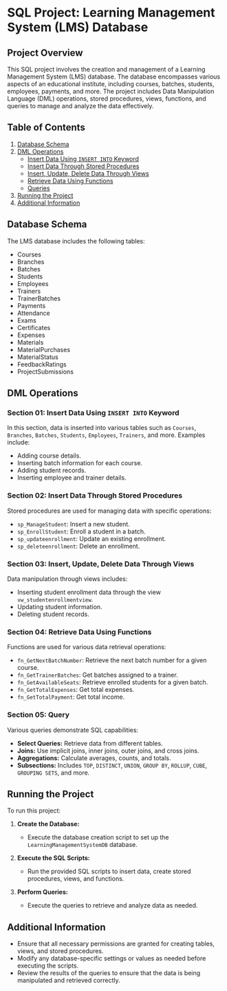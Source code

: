 # SQL Project: Learning Management System (LMS) Database

## Project Overview

This SQL project involves the creation and management of a Learning Management System (LMS) database. The database encompasses various aspects of an educational institute, including courses, batches, students, employees, payments, and more. The project includes Data Manipulation Language (DML) operations, stored procedures, views, functions, and queries to manage and analyze the data effectively.

## Table of Contents

1. [Database Schema](#database-schema)
2. [DML Operations](#dml-operations)
   - [Insert Data Using `INSERT INTO` Keyword](#section-01-insert-data-using-insert-into-keyword)
   - [Insert Data Through Stored Procedures](#section-02-insert-data-through-stored-procedure)
   - [Insert, Update, Delete Data Through Views](#section-03-insert-update-delete-data-through-view)
   - [Retrieve Data Using Functions](#section-04-retrieve-data-using-function)
   - [Queries](#section-05-query)
3. [Running the Project](#running-the-project)
4. [Additional Information](#additional-information)

## Database Schema

The LMS database includes the following tables:

- Courses
- Branches
- Batches
- Students
- Employees
- Trainers
- TrainerBatches
- Payments
- Attendance
- Exams
- Certificates
- Expenses
- Materials
- MaterialPurchases
- MaterialStatus
- FeedbackRatings
- ProjectSubmissions

## DML Operations

### Section 01: Insert Data Using `INSERT INTO` Keyword

In this section, data is inserted into various tables such as `Courses`, `Branches`, `Batches`, `Students`, `Employees`, `Trainers`, and more. Examples include:

- Adding course details.
- Inserting batch information for each course.
- Adding student records.
- Inserting employee and trainer details.

### Section 02: Insert Data Through Stored Procedures

Stored procedures are used for managing data with specific operations:

- `sp_ManageStudent`: Insert a new student.
- `sp_EnrollStudent`: Enroll a student in a batch.
- `sp_updateenrollment`: Update an existing enrollment.
- `sp_deleteenrollment`: Delete an enrollment.

### Section 03: Insert, Update, Delete Data Through Views

Data manipulation through views includes:

- Inserting student enrollment data through the view `vw_studentenrollmentview`.
- Updating student information.
- Deleting student records.

### Section 04: Retrieve Data Using Functions

Functions are used for various data retrieval operations:

- `fn_GetNextBatchNumber`: Retrieve the next batch number for a given course.
- `fn_GetTrainerBatches`: Get batches assigned to a trainer.
- `fn_GetAvailableSeats`: Retrieve enrolled students for a given batch.
- `fn_GetTotalExpenses`: Get total expenses.
- `fn_GetTotalPayment`: Get total income.

### Section 05: Query

Various queries demonstrate SQL capabilities:

- **Select Queries:** Retrieve data from different tables.
- **Joins:** Use implicit joins, inner joins, outer joins, and cross joins.
- **Aggregations:** Calculate averages, counts, and totals.
- **Subsections:** Includes `TOP`, `DISTINCT`, `UNION`, `GROUP BY`, `ROLLUP`, `CUBE`, `GROUPING SETS`, and more.

## Running the Project

To run this project:

1. **Create the Database:**
   - Execute the database creation script to set up the `LearningManagementSystemDB` database.

2. **Execute the SQL Scripts:**
   - Run the provided SQL scripts to insert data, create stored procedures, views, and functions.

3. **Perform Queries:**
   - Execute the queries to retrieve and analyze data as needed.

## Additional Information

- Ensure that all necessary permissions are granted for creating tables, views, and stored procedures.
- Modify any database-specific settings or values as needed before executing the scripts.
- Review the results of the queries to ensure that the data is being manipulated and retrieved correctly.

